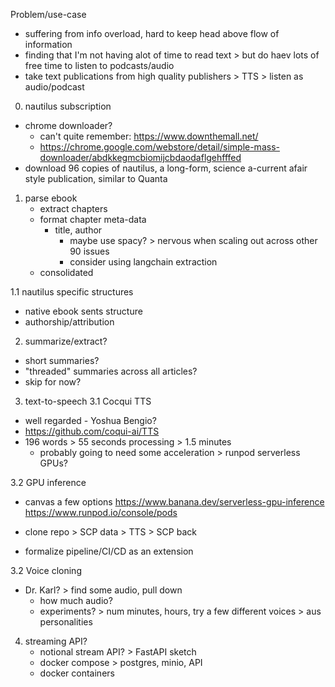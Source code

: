 Problem/use-case
- suffering from info overload, hard to keep head above flow of information
- finding that I'm not having alot of time to read text > but do haev lots of free time to listen to podcasts/audio
- take text publications from high quality publishers > TTS > listen as audio/podcast

0. nautilus subscription
- chrome downloader?
    - can't quite remember: https://www.downthemall.net/
    - https://chrome.google.com/webstore/detail/simple-mass-downloader/abdkkegmcbiomijcbdaodaflgehfffed
- download 96 copies of nautilus, a long-form, science a-current afair style publication, similar to Quanta

1. parse ebook
    - extract chapters
    - format chapter meta-data
        - title, author
            - maybe use spacy? > nervous when scaling out across other 90 issues
            - consider using langchain extraction
    - consolidated

1.1 nautilus specific structures
- native ebook sents structure
- authorship/attribution

2. summarize/extract?
- short summaries?
- "threaded" summaries across all articles?
- skip for now?

3. text-to-speech
3.1 Cocqui TTS
- well regarded - Yoshua Bengio?
- https://github.com/coqui-ai/TTS
- 196 words > 55 seconds processing > 1.5 minutes
    - probably going to need some acceleration > runpod serverless GPUs?

3.2 GPU inference
- canvas a few options
https://www.banana.dev/serverless-gpu-inference
https://www.runpod.io/console/pods

- clone repo > SCP data > TTS > SCP back
- formalize pipeline/CI/CD as an extension

3.2 Voice cloning
- Dr. Karl? > find some audio, pull down
    - how much audio?
    - experiments? > num minutes, hours, try a few different voices > aus personalities

4. streaming API?
    - notional stream API? > FastAPI sketch
    - docker compose > postgres, minio, API
    - docker containers